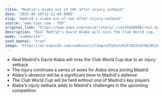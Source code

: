 ```yaml
---
title: "Madrid's Alaba out of CWC after injury setback"
date: "2025-06-28T15:11:00.000Z"
slug: "madrid's-alaba-out-of-cwc-after-injury-setback"
source: "www.espn.com - TOP"
original_link: "https://www.espn.com/soccer/story/_/id/45600898/real-madrid-david-alaba-miss-club-world-cup-injury-woes-continue"
description: "Real Madrid's David Alaba will miss the Club World Cup, further complicating the team's defensive lineup."
mode: "summarize"
used_openai: "true"
image: "https://a2.espncdn.com/combiner/i?img=%2Fphoto%2F2025%2F0628%2Fr1512184_1296x729_16%2D9.jpg"
---
```


- Real Madrid's David Alaba will miss the Club World Cup due to an injury setback
- The injury continues a series of woes for Alaba since joining Madrid
- Alaba's absence will be a significant blow to Madrid's defense
- The Club World Cup will be held without one of Madrid's key players
- Alaba's injury setback adds to Madrid's challenges in the upcoming competition